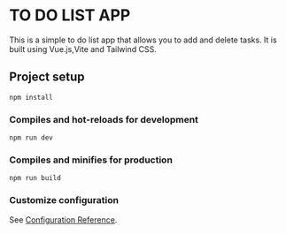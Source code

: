 # TO DO LIST APP

This is a simple to do list app that allows you to add and delete tasks. It is built using Vue.js,Vite and Tailwind CSS.


## Project setup
```
npm install
```

### Compiles and hot-reloads for development
```
npm run dev
```

### Compiles and minifies for production
```
npm run build
```


### Customize configuration
See [Configuration Reference](https://vitejs.dev/config/).